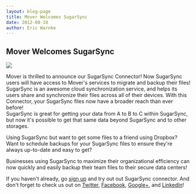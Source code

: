 ```yaml
---
layout: blog-page
title: Mover Welcomes SugarSync
date: 2012-08-18
author: Eric Warnke
---
```


## Mover Welcomes SugarSync

<img src="{{ site.url }}/img/blog/2012-08-18_sugarsync.png" class="pull-left p-r-md">

Mover is thrilled to announce our SugarSync Connector! Now SugarSync users will have access to Mover's services to migrate and backup their files! SugarSync is an awesome cloud synchronization service, and helps its users share and synchronize their files across all of their devices. With this Connector, your SugarSync files now have a broader reach than ever before!   
SugarSync is great for getting your data from A to B to C within SugarSync, but now it's possible to get that same data beyond SugarSync and to other storages.

Using SugarSync but want to get some files to a friend using Dropbox? Want to schedule backups for your SugarSync files to ensure they're always up-to-date and easy to get? 

Businesses using SugarSync to maximize their organizational efficiency can now quickly and easily backup their team files to their secure data centers! 

If you haven't already, go [sign up][1] and try out out SugarSync connector. And don't forget to check us out on [Twitter][2], [Facebook][3], [Google+][4], and [LinkedIn][5]!

[1]: https://app.mover.io
[2]: http://www.twitter.com/Mover_io
[3]: https://www.facebook.com/Mover.io
[4]: http://bit.ly/MoverGooglePlus
[5]: http://www.linkedin.com/company/mover
